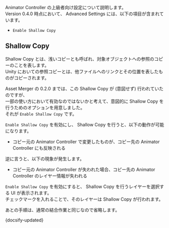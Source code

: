 Animator Controller の上級者向け設定について説明します。  
Version 0.4.0 時点において、 Advanced Settings には、以下の項目が含まれています。

- `Enable Shallow Copy`

## Shallow Copy

Shallow Copy とは、浅いコピーとも呼ばれ、対象オブジェクトへの参照のコピーのことを表します。  
Unity においての参照コピーとは、他ファイルへのリンクとその位置を表したものがコピーされます。

Asset Merger の 0.2.0 までは、この Shallow Copy が (意図せず) 行われていたのですが、  
一部の使い方において有効なのではないかと考えて、意図的に Shallow Copy を行うためのオプションを用意しました。  
それが `Enable Shallow Copy` です。

`Enable Shallow Copy` を有効にし、 Shallow Copy を行うと、以下の動作が可能になります。

- コピー元の Animator Controller で変更したものが、コピー先の Animator Controller にも反映される

逆に言うと、以下の現象が発生します。

- コピー元の Animator Controller が失われた場合、コピー先の Animator Controller のレイヤー情報が失われる

`Enable Shallow Copy` を有効にすると、 Shallow Copy を行うレイヤーを選択する UI が表示されます。  
チェックマークを入れることで、そのレイヤーは Shallow Copy が行われます。

あとの手順は、通常の結合作業と同じなので省略します。

{docsify-updated}
